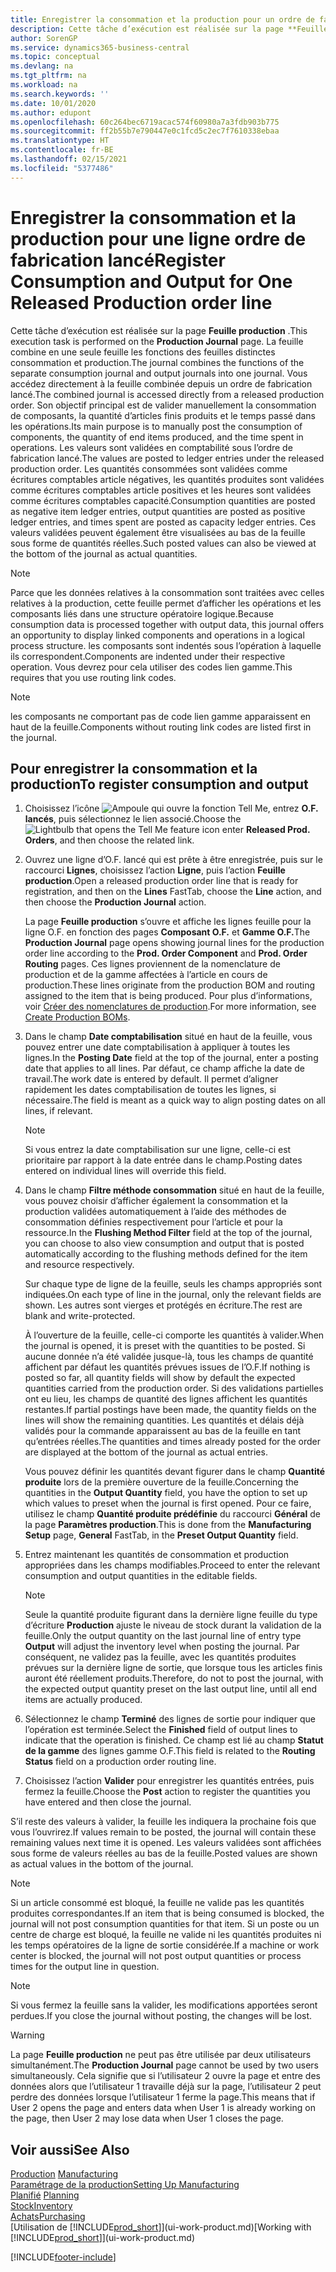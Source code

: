 ```yaml
---
title: Enregistrer la consommation et la production pour un ordre de fabrication | Microsoft Docs
description: Cette tâche d’exécution est réalisée sur la page **Feuille production** . La feuille combine en une seule feuille les fonctions des feuilles distinctes consommation et production. Vous accédez directement à la feuille combinée depuis un ordre de fabrication lancé. Son objectif principal est de valider manuellement la consommation de composants, la quantité d’articles finis produits et le temps passé dans les opérations.
author: SorenGP
ms.service: dynamics365-business-central
ms.topic: conceptual
ms.devlang: na
ms.tgt_pltfrm: na
ms.workload: na
ms.search.keywords: ''
ms.date: 10/01/2020
ms.author: edupont
ms.openlocfilehash: 60c264bec6719acac574f60980a7a3fdb903b775
ms.sourcegitcommit: ff2b55b7e790447e0c1fcd5c2ec7f7610338ebaa
ms.translationtype: HT
ms.contentlocale: fr-BE
ms.lasthandoff: 02/15/2021
ms.locfileid: "5377486"
---
```

# <a name="register-consumption-and-output-for-one-released-production-order-line"></a><span data-ttu-id="2f605-106">Enregistrer la consommation et la production pour une ligne ordre de fabrication lancé</span><span class="sxs-lookup"><span data-stu-id="2f605-106">Register Consumption and Output for One Released Production order line</span></span>
<span data-ttu-id="2f605-107">Cette tâche d’exécution est réalisée sur la page **Feuille production** .</span><span class="sxs-lookup"><span data-stu-id="2f605-107">This execution task is performed on the **Production Journal** page.</span></span> <span data-ttu-id="2f605-108">La feuille combine en une seule feuille les fonctions des feuilles distinctes consommation et production.</span><span class="sxs-lookup"><span data-stu-id="2f605-108">The journal combines the functions of the separate consumption journal and output journals into one journal.</span></span> <span data-ttu-id="2f605-109">Vous accédez directement à la feuille combinée depuis un ordre de fabrication lancé.</span><span class="sxs-lookup"><span data-stu-id="2f605-109">The combined journal is accessed directly from a released production order.</span></span> <span data-ttu-id="2f605-110">Son objectif principal est de valider manuellement la consommation de composants, la quantité d’articles finis produits et le temps passé dans les opérations.</span><span class="sxs-lookup"><span data-stu-id="2f605-110">Its main purpose is to manually post the consumption of components, the quantity of end items produced, and the time spent in operations.</span></span> <span data-ttu-id="2f605-111">Les valeurs sont validées en comptabilité sous l’ordre de fabrication lancé.</span><span class="sxs-lookup"><span data-stu-id="2f605-111">The values are posted to ledger entries under the released production order.</span></span> <span data-ttu-id="2f605-112">Les quantités consommées sont validées comme écritures comptables article négatives, les quantités produites sont validées comme écritures comptables article positives et les heures sont validées comme écritures comptables capacité.</span><span class="sxs-lookup"><span data-stu-id="2f605-112">Consumption quantities are posted as negative item ledger entries, output quantities are posted as positive ledger entries, and times spent are posted as capacity ledger entries.</span></span> <span data-ttu-id="2f605-113">Ces valeurs validées peuvent également être visualisées au bas de la feuille sous forme de quantités réelles.</span><span class="sxs-lookup"><span data-stu-id="2f605-113">Such posted values can also be viewed at the bottom of the journal as actual quantities.</span></span>  

> [!NOTE]  
>  <span data-ttu-id="2f605-114">Parce que les données relatives à la consommation sont traitées avec celles relatives à la production, cette feuille permet d’afficher les opérations et les composants liés dans une structure opératoire logique.</span><span class="sxs-lookup"><span data-stu-id="2f605-114">Because consumption data is processed together with output data, this journal offers an opportunity to display linked components and operations in a logical process structure.</span></span> <span data-ttu-id="2f605-115">les composants sont indentés sous l’opération à laquelle ils correspondent.</span><span class="sxs-lookup"><span data-stu-id="2f605-115">Components are indented under their respective operation.</span></span> <span data-ttu-id="2f605-116">Vous devrez pour cela utiliser des codes lien gamme.</span><span class="sxs-lookup"><span data-stu-id="2f605-116">This requires that you use routing link codes.</span></span>  

> [!NOTE]  
>  <span data-ttu-id="2f605-117">les composants ne comportant pas de code lien gamme apparaissent en haut de la feuille.</span><span class="sxs-lookup"><span data-stu-id="2f605-117">Components without routing link codes are listed first in the journal.</span></span>  

## <a name="to-register-consumption-and-output"></a><span data-ttu-id="2f605-118">Pour enregistrer la consommation et la production</span><span class="sxs-lookup"><span data-stu-id="2f605-118">To register consumption and output</span></span>  
1.  <span data-ttu-id="2f605-119">Choisissez l’icône ![Ampoule qui ouvre la fonction Tell Me](media/ui-search/search_small.png "Dites-moi ce que vous voulez faire"), entrez **O.F. lancés**, puis sélectionnez le lien associé.</span><span class="sxs-lookup"><span data-stu-id="2f605-119">Choose the ![Lightbulb that opens the Tell Me feature](media/ui-search/search_small.png "Tell me what you want to do") icon enter **Released Prod. Orders**, and then choose the related link.</span></span>  
2.  <span data-ttu-id="2f605-120">Ouvrez une ligne d’O.F. lancé qui est prête à être enregistrée, puis sur le raccourci **Lignes**, choisissez l’action **Ligne**, puis l’action **Feuille production**.</span><span class="sxs-lookup"><span data-stu-id="2f605-120">Open a released production order line that is ready for registration, and then on the **Lines** FastTab, choose the **Line** action, and then choose the **Production Journal** action.</span></span>  

    <span data-ttu-id="2f605-121">La page **Feuille production** s’ouvre et affiche les lignes feuille pour la ligne O.F. en fonction des pages **Composant O.F.** et **Gamme O.F.**</span><span class="sxs-lookup"><span data-stu-id="2f605-121">The **Production Journal** page opens showing journal lines for the production order line according to the **Prod. Order Component** and **Prod. Order Routing** pages.</span></span> <span data-ttu-id="2f605-122">Ces lignes proviennent de la nomenclature de production et de la gamme affectées à l’article en cours de production.</span><span class="sxs-lookup"><span data-stu-id="2f605-122">These lines originate from the production BOM and routing assigned to the item that is being produced.</span></span> <span data-ttu-id="2f605-123">Pour plus d’informations, voir [Créer des nomenclatures de production](production-how-to-create-routings.md).</span><span class="sxs-lookup"><span data-stu-id="2f605-123">For more information, see [Create Production BOMs](production-how-to-create-routings.md).</span></span>  

3.  <span data-ttu-id="2f605-124">Dans le champ **Date comptabilisation** situé en haut de la feuille, vous pouvez entrer une date comptabilisation à appliquer à toutes les lignes.</span><span class="sxs-lookup"><span data-stu-id="2f605-124">In the **Posting Date** field at the top of the journal, enter a posting date that applies to all lines.</span></span> <span data-ttu-id="2f605-125">Par défaut, ce champ affiche la date de travail.</span><span class="sxs-lookup"><span data-stu-id="2f605-125">The work date is entered by default.</span></span> <span data-ttu-id="2f605-126">Il permet d’aligner rapidement les dates comptabilisation de toutes les lignes, si nécessaire.</span><span class="sxs-lookup"><span data-stu-id="2f605-126">The field is meant as a quick way to align posting dates on all lines, if relevant.</span></span>  

    > [!NOTE]  
    >  <span data-ttu-id="2f605-127">Si vous entrez la date comptabilisation sur une ligne, celle-ci est prioritaire par rapport à la date entrée dans le champ.</span><span class="sxs-lookup"><span data-stu-id="2f605-127">Posting dates entered on individual lines will override this field.</span></span>  

4.  <span data-ttu-id="2f605-128">Dans le champ **Filtre méthode consommation** situé en haut de la feuille, vous pouvez choisir d’afficher également la consommation et la production validées automatiquement à l’aide des méthodes de consommation définies respectivement pour l’article et pour la ressource.</span><span class="sxs-lookup"><span data-stu-id="2f605-128">In the **Flushing Method Filter** field at the top of the journal, you can choose to also view consumption and output that is posted automatically according to the flushing methods defined for the item and resource respectively.</span></span>  

    <span data-ttu-id="2f605-129">Sur chaque type de ligne de la feuille, seuls les champs appropriés sont indiquées.</span><span class="sxs-lookup"><span data-stu-id="2f605-129">On each type of line in the journal, only the relevant fields are shown.</span></span> <span data-ttu-id="2f605-130">Les autres sont vierges et protégés en écriture.</span><span class="sxs-lookup"><span data-stu-id="2f605-130">The rest are blank and write-protected.</span></span>  

    <span data-ttu-id="2f605-131">À l’ouverture de la feuille, celle-ci comporte les quantités à valider.</span><span class="sxs-lookup"><span data-stu-id="2f605-131">When the journal is opened, it is preset with the quantities to be posted.</span></span> <span data-ttu-id="2f605-132">Si aucune donnée n’a été validée jusque-là, tous les champs de quantité affichent par défaut les quantités prévues issues de l’O.F.</span><span class="sxs-lookup"><span data-stu-id="2f605-132">If nothing is posted so far, all quantity fields will show by default the expected quantities carried from the production order.</span></span> <span data-ttu-id="2f605-133">Si des validations partielles ont eu lieu, les champs de quantité des lignes affichent les quantités restantes.</span><span class="sxs-lookup"><span data-stu-id="2f605-133">If partial postings have been made, the quantity fields on the lines will show the remaining quantities.</span></span> <span data-ttu-id="2f605-134">Les quantités et délais déjà validés pour la commande apparaissent au bas de la feuille en tant qu’entrées réelles.</span><span class="sxs-lookup"><span data-stu-id="2f605-134">The quantities and times already posted for the order are displayed at the bottom of the journal as actual entries.</span></span>  

    <span data-ttu-id="2f605-135">Vous pouvez définir les quantités devant figurer dans le champ **Quantité produite** lors de la première ouverture de la feuille.</span><span class="sxs-lookup"><span data-stu-id="2f605-135">Concerning the quantities in the **Output Quantity** field, you have the option to set up which values to preset when the journal is first opened.</span></span> <span data-ttu-id="2f605-136">Pour ce faire, utilisez le champ **Quantité produite prédéfinie** du raccourci **Général** de la page **Paramètres production**.</span><span class="sxs-lookup"><span data-stu-id="2f605-136">This is done from the **Manufacturing Setup** page, **General** FastTab, in the **Preset Output Quantity** field.</span></span>

5.  <span data-ttu-id="2f605-137">Entrez maintenant les quantités de consommation et production appropriées dans les champs modifiables.</span><span class="sxs-lookup"><span data-stu-id="2f605-137">Proceed to enter the relevant consumption and output quantities in the editable fields.</span></span>  

    > [!NOTE]  
    >  <span data-ttu-id="2f605-138">Seule la quantité produite figurant dans la dernière ligne feuille du type d’écriture **Production** ajuste le niveau de stock durant la validation de la feuille.</span><span class="sxs-lookup"><span data-stu-id="2f605-138">Only the output quantity on the last journal line of entry type **Output** will adjust the inventory level when posting the journal.</span></span> <span data-ttu-id="2f605-139">Par conséquent, ne validez pas la feuille, avec les quantités produites prévues sur la dernière ligne de sortie, que lorsque tous les articles finis auront été réellement produits.</span><span class="sxs-lookup"><span data-stu-id="2f605-139">Therefore, do not to post the journal, with the expected output quantity preset on the last output line, until all end items are actually produced.</span></span>  

6.  <span data-ttu-id="2f605-140">Sélectionnez le champ **Terminé** des lignes de sortie pour indiquer que l’opération est terminée.</span><span class="sxs-lookup"><span data-stu-id="2f605-140">Select the **Finished** field of output lines to indicate that the operation is finished.</span></span> <span data-ttu-id="2f605-141">Ce champ est lié au champ **Statut de la gamme** des lignes gamme O.F.</span><span class="sxs-lookup"><span data-stu-id="2f605-141">This field is related to the **Routing Status** field on a production order routing line.</span></span>  
7.  <span data-ttu-id="2f605-142">Choisissez l’action **Valider** pour enregistrer les quantités entrées, puis fermez la feuille.</span><span class="sxs-lookup"><span data-stu-id="2f605-142">Choose the **Post** action to register the quantities you have entered and then close the journal.</span></span>  

<span data-ttu-id="2f605-143">S’il reste des valeurs à valider, la feuille les indiquera la prochaine fois que vous l’ouvrirez.</span><span class="sxs-lookup"><span data-stu-id="2f605-143">If values remain to be posted, the journal will contain these remaining values next time it is opened.</span></span> <span data-ttu-id="2f605-144">Les valeurs validées sont affichées sous forme de valeurs réelles au bas de la feuille.</span><span class="sxs-lookup"><span data-stu-id="2f605-144">Posted values are shown as actual values in the bottom of the journal.</span></span>  

> [!NOTE]  
>  <span data-ttu-id="2f605-145">Si un article consommé est bloqué, la feuille ne valide pas les quantités produites correspondantes.</span><span class="sxs-lookup"><span data-stu-id="2f605-145">If an item that is being consumed is blocked, the journal will not post consumption quantities for that item.</span></span> <span data-ttu-id="2f605-146">Si un poste ou un centre de charge est bloqué, la feuille ne valide ni les quantités produites ni les temps opératoires de la ligne de sortie considérée.</span><span class="sxs-lookup"><span data-stu-id="2f605-146">If a machine or work center is blocked, the journal will not post output quantities or process times for the output line in question.</span></span>  

> [!NOTE]  
>  <span data-ttu-id="2f605-147">Si vous fermez la feuille sans la valider, les modifications apportées seront perdues.</span><span class="sxs-lookup"><span data-stu-id="2f605-147">If you close the journal without posting, the changes will be lost.</span></span>  

> [!WARNING]  
>  <span data-ttu-id="2f605-148">La page **Feuille production** ne peut pas être utilisée par deux utilisateurs simultanément.</span><span class="sxs-lookup"><span data-stu-id="2f605-148">The **Production Journal** page cannot be used by two users simultaneously.</span></span> <span data-ttu-id="2f605-149">Cela signifie que si l’utilisateur 2 ouvre la page et entre des données alors que l’utilisateur 1 travaille déjà sur la page, l’utilisateur 2 peut perdre des données lorsque l’utilisateur 1 ferme la page.</span><span class="sxs-lookup"><span data-stu-id="2f605-149">This means that if User 2 opens the page and enters data when User 1 is already working on the page, then User 2 may lose data when User 1 closes the page.</span></span>  

## <a name="see-also"></a><span data-ttu-id="2f605-150">Voir aussi</span><span class="sxs-lookup"><span data-stu-id="2f605-150">See Also</span></span>  
<span data-ttu-id="2f605-151">[Production](production-manage-manufacturing.md)  </span><span class="sxs-lookup"><span data-stu-id="2f605-151">[Manufacturing](production-manage-manufacturing.md)  </span></span>  
[<span data-ttu-id="2f605-152">Paramétrage de la production</span><span class="sxs-lookup"><span data-stu-id="2f605-152">Setting Up Manufacturing</span></span>](production-configure-production-processes.md)  
<span data-ttu-id="2f605-153">[Planifié](production-planning.md)    </span><span class="sxs-lookup"><span data-stu-id="2f605-153">[Planning](production-planning.md)    </span></span>  
[<span data-ttu-id="2f605-154">Stock</span><span class="sxs-lookup"><span data-stu-id="2f605-154">Inventory</span></span>](inventory-manage-inventory.md)  
[<span data-ttu-id="2f605-155">Achats</span><span class="sxs-lookup"><span data-stu-id="2f605-155">Purchasing</span></span>](purchasing-manage-purchasing.md)  
<span data-ttu-id="2f605-156">[Utilisation de [!INCLUDE[prod_short](includes/prod_short.md)]](ui-work-product.md)</span><span class="sxs-lookup"><span data-stu-id="2f605-156">[Working with [!INCLUDE[prod_short](includes/prod_short.md)]](ui-work-product.md)</span></span>


[!INCLUDE[footer-include](includes/footer-banner.md)]